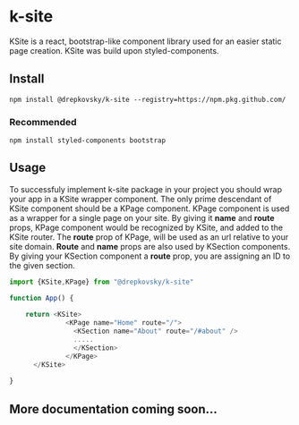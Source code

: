 # k-site

KSite is a react, bootstrap-like component library used for an easier static page creation.
KSite was build upon styled-components.


## Install
```
npm install @drepkovsky/k-site --registry=https://npm.pkg.github.com/
```
### Recommended
```
npm install styled-components bootstrap
```
## Usage
To successfuly implement k-site package in your project you should wrap your app in a KSite wrapper component.
The only prime descendant of KSite component should be a KPage component.
KPage component is used as a wrapper for a single page on your site.
By giving it **name** and **route** props, KPage component would be recognized by KSite, and added to the KSite router. 
The **route** prop of KPage, will be used as an url relative to your site domain.
**Route** and **name** props are also used by KSection components. 
By giving your KSection component a **route** prop, you are assigning an ID to the given section.
```js
import {KSite,KPage} from "@drepkovsky/k-site"

function App() {
    
    return <KSite>
              <KPage name="Home" route="/">
                <KSection name="About" route="/#about" /> 
                .....
                </KSection>
              </KPage>
      </KSite>
 
}

```
## More documentation coming soon...
